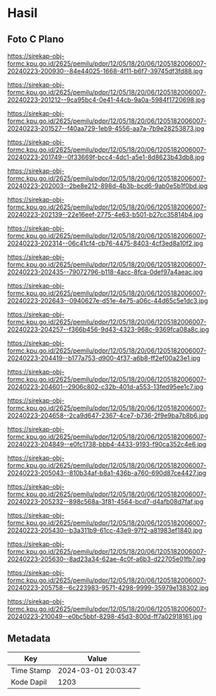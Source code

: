 # Hasil

## Foto C Plano

https://sirekap-obj-formc.kpu.go.id/2625/pemilu/pdpr/12/05/18/20/06/1205182006007-20240223-200930--84e44025-1668-4f11-b6f7-39745df3fd88.jpg

https://sirekap-obj-formc.kpu.go.id/2625/pemilu/pdpr/12/05/18/20/06/1205182006007-20240223-201212--9ca95bc4-0e41-44cb-9a0a-5984f1720698.jpg

https://sirekap-obj-formc.kpu.go.id/2625/pemilu/pdpr/12/05/18/20/06/1205182006007-20240223-201527--f40aa729-1eb9-4556-aa7a-7b9e28253873.jpg

https://sirekap-obj-formc.kpu.go.id/2625/pemilu/pdpr/12/05/18/20/06/1205182006007-20240223-201749--0f33669f-bcc4-4dc1-a5e1-8d8623b43db8.jpg

https://sirekap-obj-formc.kpu.go.id/2625/pemilu/pdpr/12/05/18/20/06/1205182006007-20240223-202003--2be8e212-898d-4b3b-bcd6-9ab0e5b1f0bd.jpg

https://sirekap-obj-formc.kpu.go.id/2625/pemilu/pdpr/12/05/18/20/06/1205182006007-20240223-202139--22e16eef-2775-4e63-b501-b27cc35814b4.jpg

https://sirekap-obj-formc.kpu.go.id/2625/pemilu/pdpr/12/05/18/20/06/1205182006007-20240223-202314--06c41cf4-cb76-4475-8403-4cf3ed8a10f2.jpg

https://sirekap-obj-formc.kpu.go.id/2625/pemilu/pdpr/12/05/18/20/06/1205182006007-20240223-202435--79072796-b118-4acc-8fca-0def97a4aeac.jpg

https://sirekap-obj-formc.kpu.go.id/2625/pemilu/pdpr/12/05/18/20/06/1205182006007-20240223-202643--0940627e-d51e-4e75-a06c-44d65c5e1dc3.jpg

https://sirekap-obj-formc.kpu.go.id/2625/pemilu/pdpr/12/05/18/20/06/1205182006007-20240223-204257--f366b456-9d43-4323-968c-9369fca08a8c.jpg

https://sirekap-obj-formc.kpu.go.id/2625/pemilu/pdpr/12/05/18/20/06/1205182006007-20240223-204419--b177a753-d900-4f37-a6b8-ff2ef00a23e1.jpg

https://sirekap-obj-formc.kpu.go.id/2625/pemilu/pdpr/12/05/18/20/06/1205182006007-20240223-204601--2906c802-c32b-401d-a553-13fed95ee1c7.jpg

https://sirekap-obj-formc.kpu.go.id/2625/pemilu/pdpr/12/05/18/20/06/1205182006007-20240223-204658--2ca9d647-2367-4ce7-b736-2f9e9ba7b8b6.jpg

https://sirekap-obj-formc.kpu.go.id/2625/pemilu/pdpr/12/05/18/20/06/1205182006007-20240223-204849--e0fc1738-bbb4-4433-9193-f90ca352c4e6.jpg

https://sirekap-obj-formc.kpu.go.id/2625/pemilu/pdpr/12/05/18/20/06/1205182006007-20240223-205043--810b34af-b8a1-436b-a760-690d87ce4427.jpg

https://sirekap-obj-formc.kpu.go.id/2625/pemilu/pdpr/12/05/18/20/06/1205182006007-20240223-205232--898c568a-3f81-4564-bcd7-d4afb08d7faf.jpg

https://sirekap-obj-formc.kpu.go.id/2625/pemilu/pdpr/12/05/18/20/06/1205182006007-20240223-205430--b3a311b9-61cc-43e9-97f2-a81983ef1840.jpg

https://sirekap-obj-formc.kpu.go.id/2625/pemilu/pdpr/12/05/18/20/06/1205182006007-20240223-205630--8ad23a34-62ae-4c0f-a6b3-d22705e01fb7.jpg

https://sirekap-obj-formc.kpu.go.id/2625/pemilu/pdpr/12/05/18/20/06/1205182006007-20240223-205758--6c223983-9571-4298-9999-35979e138302.jpg

https://sirekap-obj-formc.kpu.go.id/2625/pemilu/pdpr/12/05/18/20/06/1205182006007-20240223-210049--e0bc5bbf-8298-45d3-800d-ff7a02918161.jpg


## Metadata

| Key        | Value               |
| ---------- | ------------------- |
| Time Stamp | 2024-03-01 20:03:47 |
| Kode Dapil | 1203                |



